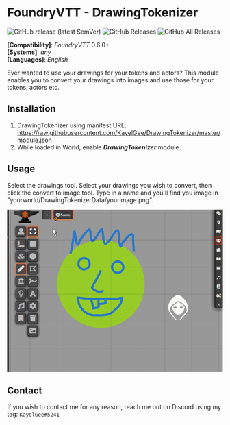 # FoundryVTT - DrawingTokenizer
![GitHub release (latest SemVer)](https://img.shields.io/github/v/release/KayelGee/DrawingTokenizer?style=for-the-badge) 
![GitHub Releases](https://img.shields.io/github/downloads/KayelGee/DrawingTokenizer/latest/total?style=for-the-badge) 
![GitHub All Releases](https://img.shields.io/github/downloads/KayelGee/DrawingTokenizer/total?style=for-the-badge&label=Downloads+total)  

**[Compatibility]**: *FoundryVTT* 0.6.0+  
**[Systems]**: *any*  
**[Languages]**: *English*  

Ever wanted to use your drawings for your tokens and actors? This module enables you to convert your drawings into images and use those for your tokens, actors etc.

## Installation

1. DrawingTokenizer using manifest URL: https://raw.githubusercontent.com/KayelGee/DrawingTokenizer/master/module.json
2. While loaded in World, enable **_DrawingTokenizer_** module.

## Usage

Select the drawings tool. Select your drawings you wish to convert, then click the convert to image tool. Type in a name and you'll find you image in "yourworld/DrawingTokenizerData/yourimage.png".

![](DrawingTokenizer.gif)

## Contact

If you wish to contact me for any reason, reach me out on Discord using my tag: `KayelGee#5241`
